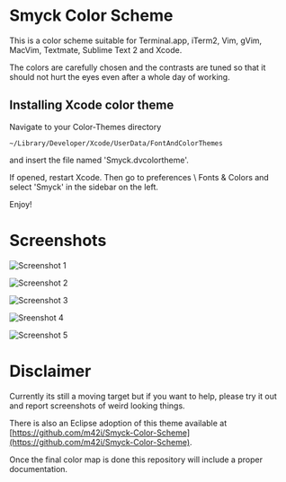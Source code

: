 # Smyck Color Scheme

This is a color scheme suitable for Terminal.app, iTerm2, Vim, gVim,
MacVim, Textmate, Sublime Text 2 and Xcode.

The colors are carefully chosen and the contrasts are tuned so that it
should not hurt the eyes even after a whole day of working.

## Installing Xcode color theme

Navigate to your Color-Themes directory

	~/Library/Developer/Xcode/UserData/FontAndColorThemes

and insert the file named 'Smyck.dvcolortheme'. 

If opened, restart Xcode. Then go to preferences \ Fonts & Colors and select 'Smyck' in the sidebar on the left.

Enjoy!

# Screenshots

![Screenshot 1](http://smyck.org/smyck/color_1.jpg)

![Screenshot 2](http://smyck.org/smyck/color_2.jpg)

![Screenshot 3](http://smyck.org/smyck/color_4.jpg)

![Sreenshot 4](http://dl.dropbox.com/u/36597340/internetcrap/objectivec.png)

![Screenshot 5](http://dl.dropbox.com/u/36597340/internetcrap/c%2B%2B.png)

# Disclaimer

Currently its still a moving target but if you want to help, please try
it out and report screenshots of weird looking things.

There is also an Eclipse adoption of this theme available at
[https://github.com/m42i/Smyck-Color-Scheme](https://github.com/m42i/Smyck-Color-Scheme).

Once the final color map is done this repository will include a proper
documentation.


